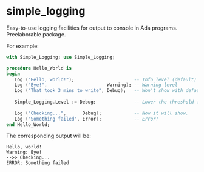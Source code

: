 # simple_logging

Easy-to-use logging facilities for output to console in Ada programs.
Preelaborable package.

For example:

```ada
with Simple_Logging; use Simple_Logging;

procedure Hello_World is
begin
   Log ("Hello, world!");                      -- Info level (default)
   Log ("Bye!",                      Warning); -- Warning level
   Log ("That took 3 mins to write", Debug);   -- Won't show with default log level.
   
   Simple_Logging.Level := Debug;              -- Lower the threshold for output
   
   Log ("Checking...",      Debug);            -- Now it will show.
   Log ("Something failed", Error);            -- Error!
end Hello_World;

```

The corresponding output will be:

```
Hello, world!
Warning: Bye!
-->> Checking...
ERROR: Something failed
```
